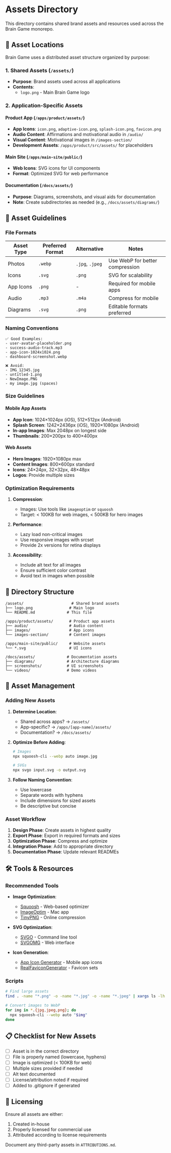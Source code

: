 # Assets Directory

This directory contains shared brand assets and resources used across the Brain Game monorepo.

## 📁 Asset Locations

Brain Game uses a distributed asset structure organized by purpose:

### 1. Shared Assets (`/assets/`)
- **Purpose**: Brand assets used across all applications
- **Contents**: 
  - `logo.png` - Main Brain Game logo

### 2. Application-Specific Assets

#### Product App (`/apps/product/assets/`)
- **App Icons**: `icon.png`, `adaptive-icon.png`, `splash-icon.png`, `favicon.png`
- **Audio Content**: Affirmations and motivational audio in `/audio/`
- **Visual Content**: Motivational images in `/images-section/`
- **Development Assets**: `/apps/product/src/assets/` for placeholders

#### Main Site (`/apps/main-site/public/`)
- **Web Icons**: SVG icons for UI components
- **Format**: Optimized SVG for web performance

#### Documentation (`/docs/assets/`)
- **Purpose**: Diagrams, screenshots, and visual aids for documentation
- **Note**: Create subdirectories as needed (e.g., `/docs/assets/diagrams/`)

## 🎨 Asset Guidelines

### File Formats

| Asset Type | Preferred Format | Alternative | Notes |
|------------|-----------------|-------------|--------|
| Photos | `.webp` | `.jpg`, `.jpeg` | Use WebP for better compression |
| Icons | `.svg` | `.png` | SVG for scalability |
| App Icons | `.png` | - | Required for mobile apps |
| Audio | `.mp3` | `.m4a` | Compress for mobile |
| Diagrams | `.svg` | `.png` | Editable formats preferred |

### Naming Conventions

```
✅ Good Examples:
- user-avatar-placeholder.png
- success-audio-track.mp3
- app-icon-1024x1024.png
- dashboard-screenshot.webp

❌ Avoid:
- IMG_12345.jpg
- untitled-1.png
- NewImage.PNG
- my image.jpg (spaces)
```

### Size Guidelines

#### Mobile App Assets
- **App Icon**: 1024×1024px (iOS), 512×512px (Android)
- **Splash Screen**: 1242×2436px (iOS), 1920×1080px (Android)
- **In-app Images**: Max 2048px on longest side
- **Thumbnails**: 200×200px to 400×400px

#### Web Assets
- **Hero Images**: 1920×1080px max
- **Content Images**: 800×600px standard
- **Icons**: 24×24px, 32×32px, 48×48px
- **Logos**: Provide multiple sizes

### Optimization Requirements

1. **Compression**: 
   - Images: Use tools like `imageoptim` or `squoosh`
   - Target: < 100KB for web images, < 500KB for hero images

2. **Performance**:
   - Lazy load non-critical images
   - Use responsive images with srcset
   - Provide 2x versions for retina displays

3. **Accessibility**:
   - Include alt text for all images
   - Ensure sufficient color contrast
   - Avoid text in images when possible

## 📂 Directory Structure

```
/assets/                     # Shared brand assets
├── logo.png                # Main logo
└── README.md              # This file

/apps/product/assets/       # Product app assets
├── audio/                  # Audio content
├── images/                 # App icons
└── images-section/         # Content images

/apps/main-site/public/     # Website assets
└── *.svg                   # UI icons

/docs/assets/              # Documentation assets
├── diagrams/              # Architecture diagrams
├── screenshots/           # UI screenshots
└── videos/                # Demo videos
```

## 🔧 Asset Management

### Adding New Assets

1. **Determine Location**: 
   - Shared across apps? → `/assets/`
   - App-specific? → `/apps/[app-name]/assets/`
   - Documentation? → `/docs/assets/`

2. **Optimize Before Adding**:
   ```bash
   # Images
   npx squoosh-cli --webp auto image.jpg
   
   # SVGs
   npx svgo input.svg -o output.svg
   ```

3. **Follow Naming Convention**:
   - Use lowercase
   - Separate words with hyphens
   - Include dimensions for sized assets
   - Be descriptive but concise

### Asset Workflow

1. **Design Phase**: Create assets in highest quality
2. **Export Phase**: Export in required formats and sizes
3. **Optimization Phase**: Compress and optimize
4. **Integration Phase**: Add to appropriate directory
5. **Documentation Phase**: Update relevant READMEs

## 🛠️ Tools & Resources

### Recommended Tools

- **Image Optimization**: 
  - [Squoosh](https://squoosh.app/) - Web-based optimizer
  - [ImageOptim](https://imageoptim.com/) - Mac app
  - [TinyPNG](https://tinypng.com/) - Online compression

- **SVG Optimization**:
  - [SVGO](https://github.com/svg/svgo) - Command line tool
  - [SVGOMG](https://jakearchibald.github.io/svgomg/) - Web interface

- **Icon Generation**:
  - [App Icon Generator](https://appicon.co/) - Mobile app icons
  - [RealFaviconGenerator](https://realfavicongenerator.net/) - Favicon sets

### Scripts

```bash
# Find large assets
find . -name "*.png" -o -name "*.jpg" -o -name "*.jpeg" | xargs ls -lh | awk '$5 ~ /M/ {print $5, $9}'

# Convert images to WebP
for img in *.{jpg,jpeg,png}; do
  npx squoosh-cli --webp auto "$img"
done
```

## 📋 Checklist for New Assets

- [ ] Asset is in the correct directory
- [ ] File is properly named (lowercase, hyphens)
- [ ] Image is optimized (< 100KB for web)
- [ ] Multiple sizes provided if needed
- [ ] Alt text documented
- [ ] License/attribution noted if required
- [ ] Added to .gitignore if generated

## 📄 Licensing

Ensure all assets are either:
1. Created in-house
2. Properly licensed for commercial use
3. Attributed according to license requirements

Document any third-party assets in `ATTRIBUTIONS.md`.
